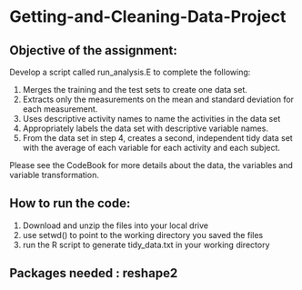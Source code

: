 # Getting-and-Cleaning-Data-Project

## Objective of the assignment:

Develop a script called run_analysis.E to complete the following:

1. Merges the training and the test sets to create one data set.
2. Extracts only the measurements on the mean and standard deviation for each measurement. 
3. Uses descriptive activity names to name the activities in the data set
4. Appropriately labels the data set with descriptive variable names. 
5. From the data set in step 4, creates a second, independent tidy data set with the average of each variable for each activity and each subject.

Please see the CodeBook for more details about the data, the variables and variable transformation.

## How to run the code:
1. Download and unzip the files into your local drive
2. use setwd() to point to the working directory you saved the files
3. run the R script to generate tidy_data.txt in your working directory

## Packages needed : reshape2
